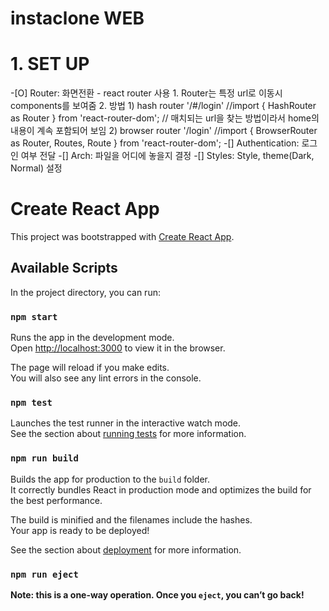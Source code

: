 # instaclone WEB

# 1. SET UP
-[O] Router: 화면전환 - react router 사용
    1. Router는 특정 url로 이동시 components를 보여줌
    2. 방법 
        1) hash router       '/#/login' //import { HashRouter as Router } from 'react-router-dom'; // 매치되는 url을 찾는 방법이라서 home의 내용이 계속 포함되어 보임
        2) browser router    '/login'   //import { BrowserRouter as Router, Routes, Route } from 'react-router-dom';
-[] Authentication: 로그인 여부 전달
-[] Arch: 파일을 어디에 놓을지 결정 
-[] Styles: Style, theme(Dark, Normal) 설정


# Create React App

This project was bootstrapped with [Create React App](https://github.com/facebook/create-react-app).

## Available Scripts

In the project directory, you can run:

### `npm start`

Runs the app in the development mode.\
Open [http://localhost:3000](http://localhost:3000) to view it in the browser.

The page will reload if you make edits.\
You will also see any lint errors in the console.

### `npm test`

Launches the test runner in the interactive watch mode.\
See the section about [running tests](https://facebook.github.io/create-react-app/docs/running-tests) for more information.

### `npm run build`

Builds the app for production to the `build` folder.\
It correctly bundles React in production mode and optimizes the build for the best performance.

The build is minified and the filenames include the hashes.\
Your app is ready to be deployed!

See the section about [deployment](https://facebook.github.io/create-react-app/docs/deployment) for more information.

### `npm run eject`

**Note: this is a one-way operation. Once you `eject`, you can’t go back!**
